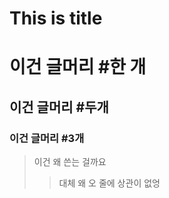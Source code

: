 This is title
==============
# 이건 글머리 #한 개
## 이건 글머리 #두개
### 이건 글머리 #3개

> 이건 왜 쓴는 걸까요
>> 대체 왜
> 오 줄에 상관이 없엉

